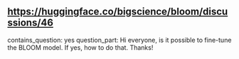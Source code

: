 ## https://huggingface.co/bigscience/bloom/discussions/46

contains_question: yes
question_part: Hi everyone, is it possible to fine-tune the BLOOM model. If yes, how to do that. Thanks!